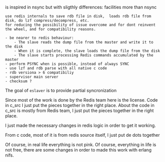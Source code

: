 
is inspired in nsync but with sligthly differences:
facilities more than nsync

    use redis internals to save rdb file in disk,  loads rdb file from disk, do lzf compress/decompress, etc. 
    for reducing the possibility of issue overcome and for dont reinvent the wheel, and for compatibility reasons.

    - be nearer to redis behaviour:
        - The slave reads the dump file from the master and write it to the disk
        - When it is complete, the slave loads the dump file from the disk
        - The slave starts processing Redis commands accumulated by the master
    - perform PSYNC when is possible, instead of always SYNC
    - use lzf and rdb parse with all native c code
    - rdb versiona > 6 compatibiliy
    - supervisor main server
    - checksum ?

The goal of `eslaver` is to provide partial syncronization

Since most of the work is done by the Redis team here is the license.
Code in c\_src I just put the pieces together in the right place.
About the code in c\_src is mostly from Redis team, I just put the pieces together in the right place.

I just made the necessary changes in redis logic in order to get it working.

From c code, most of it is from redis source itself, I just put de dots together


Of course, in real life everything is not pink.
Of course, everything in life is not free, there are some changes in order to made this work with erlang nifs.